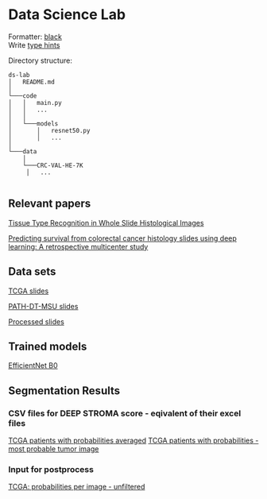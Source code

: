 # Data Science Lab

Formatter: [black](https://marketplace.visualstudio.com/items?itemName=ms-python.black-formatter)  
Write [type hints](https://docs.python.org/3/library/typing.html)

Directory structure:

```
ds-lab
│   README.md
│
└───code
│   │   main.py
│   │   ...
│   │
│   └───models
│       │   resnet50.py
│       │   ...
│
└───data
    │
    └───CRC-VAL-HE-7K
     │   ...


```
## Relevant papers
[Tissue Type Recognition in Whole Slide Histological Images](http://ceur-ws.org/Vol-3027/paper50.pdf)

[Predicting survival from colorectal cancer histology slides using deep learning: A retrospective multicenter study](https://journals.plos.org/plosmedicine/article/file?id=10.1371/journal.pmed.1002730&type=printable)

## Data sets

[TCGA slides](https://portal.gdc.cancer.gov/repository?filters=%7B%22op%22%3A%22and%22%2C%22content%22%3A%5B%7B%22content%22%3A%7B%22field%22%3A%22cases.case_id%22%2C%22value%22%3A%5B%22set_id%3ADqDl5YMBcZtnZdVfR3_w%22%5D%7D%2C%22op%22%3A%22IN%22%7D%2C%7B%22op%22%3A%22in%22%2C%22content%22%3A%7B%22field%22%3A%22files.data_type%22%2C%22value%22%3A%5B%22Slide%20Image%22%5D%7D%7D%5D%7D)

[PATH-DT-MSU slides](https://imaging.cs.msu.ru/en/research/histology/path-dt-msu)

[Processed slides](https://polybox.ethz.ch/index.php/s/Q4joLEkT8HepwWl)

## Trained models

[EfficientNet B0](https://polybox.ethz.ch/index.php/s/asyU2O8VKnxi6gd/download)

## Segmentation Results

### CSV files for DEEP STROMA score - eqivalent of their excel files

[TCGA patients with probabilities averaged](https://polybox.ethz.ch/index.php/s/F800Obkts8TEE6Y)
[TCGA patients with probabilities - most probable tumor image](https://polybox.ethz.ch/index.php/s/8SlUq2AFCZC0bSn)

### Input for postprocess

[TCGA: probabilities per image - unfiltered](https://polybox.ethz.ch/index.php/s/f7Ofp4ZcShN1lmk)
